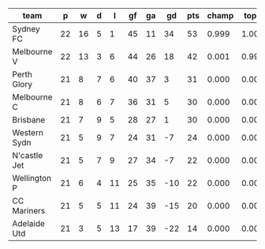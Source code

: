 |     team     | p  | w  | d | l  | gf | ga | gd  | pts | champ | top2  | top3  | top4  |  5-7  | bot4  | bot3  | bot2  |
|--------------|----|----|---|----|----|----|-----|-----|-------|-------|-------|-------|-------|-------|-------|-------|
| Sydney FC    | 22 | 16 | 5 |  1 | 45 | 11 |  34 |  53 | 0.999 | 1.000 | 1.000 | 1.000 | 0.000 | 0.000 | 0.000 | 0.000|
| Melbourne V  | 22 | 13 | 3 |  6 | 44 | 26 |  18 |  42 | 0.001 | 0.993 | 1.000 | 1.000 | 0.000 | 0.000 | 0.000 | 0.000|
| Perth Glory  | 21 |  8 | 7 |  6 | 40 | 37 |   3 |  31 | 0.000 | 0.004 | 0.372 | 0.663 | 0.336 | 0.007 | 0.001 | 0.000|
| Melbourne C  | 21 |  8 | 6 |  7 | 36 | 31 |   5 |  30 | 0.000 | 0.001 | 0.304 | 0.631 | 0.368 | 0.013 | 0.001 | 0.000|
| Brisbane     | 21 |  7 | 9 |  5 | 28 | 27 |   1 |  30 | 0.000 | 0.002 | 0.313 | 0.641 | 0.358 | 0.009 | 0.001 | 0.000|
| Western Sydn | 21 |  5 | 9 |  7 | 24 | 31 |  -7 |  24 | 0.000 | 0.000 | 0.012 | 0.054 | 0.830 | 0.342 | 0.117 | 0.028|
| N'castle Jet | 21 |  5 | 7 |  9 | 27 | 34 |  -7 |  22 | 0.000 | 0.000 | 0.001 | 0.007 | 0.509 | 0.810 | 0.484 | 0.210|
| Wellington P | 21 |  6 | 4 | 11 | 25 | 35 | -10 |  22 | 0.000 | 0.000 | 0.000 | 0.004 | 0.426 | 0.857 | 0.570 | 0.233|
| CC Mariners  | 21 |  5 | 5 | 11 | 24 | 39 | -15 |  20 | 0.000 | 0.000 | 0.000 | 0.000 | 0.169 | 0.963 | 0.831 | 0.551|
| Adelaide Utd | 21 |  3 | 5 | 13 | 17 | 39 | -22 |  14 | 0.000 | 0.000 | 0.000 | 0.000 | 0.006 | 0.999 | 0.994 | 0.977|
